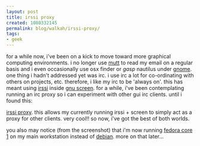 ```yaml
---
layout: post
title: irssi proxy
created: 1080332145
permalink: blog/walkah/irssi-proxy/
tags:
- geek
---
```

for a while now, i've been on a kick to move toward more graphical computing environments. i no longer use <a href="http://mutt.org/">mutt</a> to read my email on a regular basis and i even occasionally use osx finder or *gasp* nautilus under <a href="http://www.gnome.org/">gnome</a>. one thing i hadn't addressed yet was irc. i use irc a lot for co-ordinating with others on projects, etc. therefore, i like my irc to be 'always on'. this has meant using <a href="http://www.irssi.org/">irssi</a> inside <a href="http://www.gnu.org/software/screen/screen.html">gnu screen</a>. for a while, i've been contemplating running an irc proxy so i can experiment with other gui irc clients. until i found this:

<a href="http://irssi.org/?page=docs&doc=proxy">irssi proxy</a>. this allows my currently running irssi + screen to simply act as a proxy for other clients. very cool!! so now, i've got the best of both worlds.

you also may notice (from the screenshot) that i'm now running <a href="http://fedora.redhat.com/">fedora core 1</a> on my main workstation instead of <a href="http://www.debian.org/">debian</a>. more on that later...
